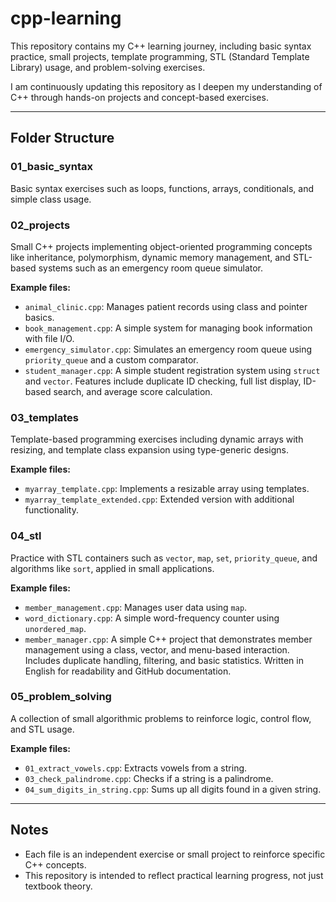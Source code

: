 # cpp-learning

This repository contains my C++ learning journey, including basic syntax practice, small projects, template programming, STL (Standard Template Library) usage, and problem-solving exercises.

I am continuously updating this repository as I deepen my understanding of C++ through hands-on projects and concept-based exercises.

---

## Folder Structure

### 01_basic_syntax  
Basic syntax exercises such as loops, functions, arrays, conditionals, and simple class usage.

### 02_projects  
Small C++ projects implementing object-oriented programming concepts like inheritance, polymorphism, dynamic memory management, and STL-based systems such as an emergency room queue simulator.

**Example files:**
- `animal_clinic.cpp`: Manages patient records using class and pointer basics.  
- `book_management.cpp`: A simple system for managing book information with file I/O.  
- `emergency_simulator.cpp`: Simulates an emergency room queue using `priority_queue` and a custom comparator.
- `student_manager.cpp`: A simple student registration system using `struct` and `vector`. Features include duplicate ID checking, full list display, ID-based search, and average score calculation.

### 03_templates  
Template-based programming exercises including dynamic arrays with resizing, and template class expansion using type-generic designs.

**Example files:**
- `myarray_template.cpp`: Implements a resizable array using templates.  
- `myarray_template_extended.cpp`: Extended version with additional functionality.

### 04_stl  
Practice with STL containers such as `vector`, `map`, `set`, `priority_queue`, and algorithms like `sort`, applied in small applications.

**Example files:**
- `member_management.cpp`: Manages user data using `map`.  
- `word_dictionary.cpp`: A simple word-frequency counter using `unordered_map`.
- `member_manager.cpp`: A simple C++ project that demonstrates member management using a class, vector, and menu-based interaction. Includes duplicate handling, filtering, and basic statistics. Written in English for readability and GitHub documentation.

### 05_problem_solving  
A collection of small algorithmic problems to reinforce logic, control flow, and STL usage.

**Example files:**
- `01_extract_vowels.cpp`: Extracts vowels from a string.  
- `03_check_palindrome.cpp`: Checks if a string is a palindrome.  
- `04_sum_digits_in_string.cpp`: Sums up all digits found in a given string.

---

## Notes

- Each file is an independent exercise or small project to reinforce specific C++ concepts.
- This repository is intended to reflect practical learning progress, not just textbook theory.
